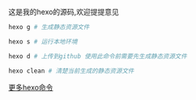这是我的hexo的源码,欢迎提提意见

```bash
hexo g # 生成静态资源文件
```

```bash
hexo s # 运行本地环境
```

```bash
hexo d # 上传到github 使用此命令前需要先生成静态资源文件
```

```bash
hexo clean # 清楚当前生成的静态资源文件
```

[更多hexo命令](https://blog.csdn.net/qq_26975307/article/details/62447489)